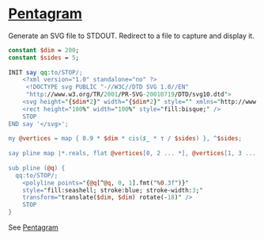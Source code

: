 [1]: https://rosettacode.org/wiki/Pentagram

# [Pentagram][1]

Generate an SVG file to STDOUT. Redirect to a file to capture and display it.

```perl
constant $dim = 200;
constant $sides = 5;
 
INIT say qq:to/STOP/;
    <?xml version="1.0" standalone="no" ?>
     <!DOCTYPE svg PUBLIC "-//W3C//DTD SVG 1.0//EN"
     "http://www.w3.org/TR/2001/PR-SVG-20010719/DTD/svg10.dtd">
    <svg height="{$dim*2}" width="{$dim*2}" style="" xmlns="http://www.w3.org/2000/svg">
    <rect height="100%" width="100%" style="fill:bisque;" />
    STOP
END say '</svg>';
 
my @vertices = map { 0.9 * $dim * cis($_ * τ / $sides) }, ^$sides;
 
say pline map |*.reals, flat @vertices[0, 2 ... *], @vertices[1, 3 ... *];
 
sub pline (@q) {
  qq:to/STOP/;
    <polyline points="{@q[^@q, 0, 1].fmt("%0.3f")}"
    style="fill:seashell; stroke:blue; stroke-width:3;"
    transform="translate($dim, $dim) rotate(-18)" />
    STOP
}
```


See [Pentagram](https://gist.github.com/thundergnat/70108a5160dd17dfe374#file-pentagram-svg)